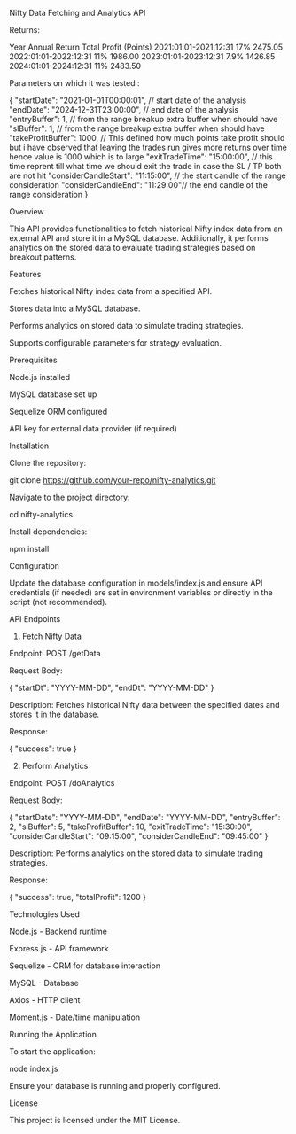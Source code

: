 Nifty Data Fetching and Analytics API

Returns:

Year	                     Annual Return	Total Profit (Points)
2021:01:01-2021:12:31	     17%	        2475.05
2022:01:01-2022:12:31	     11%	        1986.00
2023:01:01-2023:12:31	     7.9%	        1426.85
2024:01:01-2024:12:31      	 11%	        2483.50

Parameters on which it was tested : 

{
    "startDate": "2021-01-01T00:00:01", // start date of the analysis
    "endDate": "2024-12-31T23:00:00", // end date of the analysis
    "entryBuffer": 1, // from the range breakup extra buffer when should have
    "slBuffer": 1, // from the range breakup extra buffer when should have
    "takeProfitBuffer": 1000, // This defined how much points take profit should but i have observed that leaving the trades run gives more returns over time hence value is 1000 which is to large
    "exitTradeTime": "15:00:00", // this time reprent till what time we should exit the trade in case the SL / TP both are not hit
    "considerCandleStart": "11:15:00", // the start candle of the range consideration
    "considerCandleEnd": "11:29:00"// the end candle of the range consideration
}


Overview

This API provides functionalities to fetch historical Nifty index data from an external API and store it in a MySQL database. Additionally, it performs analytics on the stored data to evaluate trading strategies based on breakout patterns.

Features

Fetches historical Nifty index data from a specified API.

Stores data into a MySQL database.

Performs analytics on stored data to simulate trading strategies.

Supports configurable parameters for strategy evaluation.

Prerequisites

Node.js installed

MySQL database set up

Sequelize ORM configured

API key for external data provider (if required)

Installation

Clone the repository:

git clone https://github.com/your-repo/nifty-analytics.git

Navigate to the project directory:

cd nifty-analytics

Install dependencies:

npm install

Configuration

Update the database configuration in models/index.js and ensure API credentials (if needed) are set in environment variables or directly in the script (not recommended).

API Endpoints

1. Fetch Nifty Data

Endpoint: POST /getData

Request Body:

{
  "startDt": "YYYY-MM-DD",
  "endDt": "YYYY-MM-DD"
}

Description:
Fetches historical Nifty data between the specified dates and stores it in the database.

Response:

{
  "success": true
}

2. Perform Analytics

Endpoint: POST /doAnalytics

Request Body:

{
  "startDate": "YYYY-MM-DD",
  "endDate": "YYYY-MM-DD",
  "entryBuffer": 2,
  "slBuffer": 5,
  "takeProfitBuffer": 10,
  "exitTradeTime": "15:30:00",
  "considerCandleStart": "09:15:00",
  "considerCandleEnd": "09:45:00"
}

Description:
Performs analytics on the stored data to simulate trading strategies.

Response:

{
  "success": true,
  "totalProfit": 1200
}

Technologies Used

Node.js - Backend runtime

Express.js - API framework

Sequelize - ORM for database interaction

MySQL - Database

Axios - HTTP client

Moment.js - Date/time manipulation

Running the Application

To start the application:

node index.js

Ensure your database is running and properly configured.

License

This project is licensed under the MIT License.
